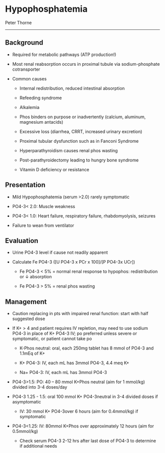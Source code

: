 # Hypophosphatemia 

Peter Thorne

---

## Background

- Required for metabolic pathways (ATP production!)

- Most renal reabsorption occurs in proximal tubule via
    sodium-phosphate cotransporter

- Common causes

    - Internal redistribution, reduced intestinal absorption

    - Refeeding syndrome

    - Alkalemia

    - Phos binders on purpose or inadvertently (calcium, aluminum,
        magnesium antacids)

    - Excessive loss (diarrhea, CRRT, increased urinary excretion)

    - Proximal tubular dysfunction such as in Fanconi Syndrome

    - Hyperparathyroidism causes renal phos wasting

    - Post-parathyroidectomy leading to hungry bone syndrome

    - Vitamin D deficiency or resistance

## Presentation

- Mild Hypophosphatemia (serum \>2.0) rarely symptomatic

- PO4-3\< 2.0: Muscle weakness

- PO4-3\< 1.0: Heart failure, respiratory failure, rhabdomyolysis,
    seizures

- Failure to wean from ventilator

## Evaluation

- Urine PO4-3 level if cause not readily apparent

- Calculate Fe PO4-3 (\[U PO4-3 x PCr x 100\]/\[P PO4-3x UCr\])

    - Fe PO4-3 \< 5% = normal renal response to hypophos: redistribution
        or ↓ absorption

    - Fe PO4-3 \> 5% = renal phos wasting

## Management

- Caution replacing in pts with impaired renal function: start with
    half suggested dose

- If K+ \> 4 and patient requires IV repletion, may need to use sodium
    PO4-3 in place of K+ PO4-3 IV; po preferred unless severe or
    symptomatic, or patient cannot take po

    - K-Phos neutral: oral, each 250mg tablet has 8 mmol of PO4-3 and
        1.1mEq of K+

    - K+ PO4-3: IV, each mL has 3mmol PO4-3, 4.4 meq K+

    - Na+ PO4-3: IV, each mL has 3mmol PO4-3

- PO4-3\>1.5: PO: 40 – 80 mmol K+Phos neutral (aim for 1 mmol/kg)
    divided into 3-4 doses/day

- PO4-3 1.25 - 1.5: oral 100 mmol K+ PO4-3neutral in 3-4 divided doses
    if asymptomatic

    - IV: 30 mmol K+ PO4-3over 6 hours (aim for 0.4mmol/kg) if symptomatic

- PO4-3\<1.25: IV: 80mmol K+Phos over approximately 12 hours (aim for
    0.5mmol/kg)

    - Check serum PO4-3 2-12 hrs after last dose of PO4-3 to determine if
        additional needs
